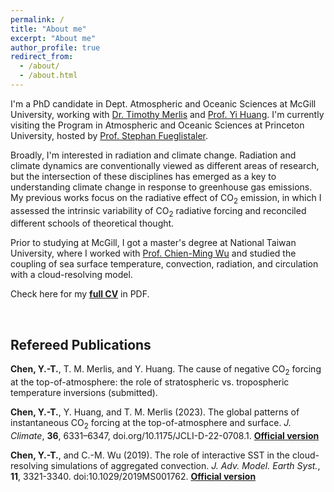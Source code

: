 ```yaml
---
permalink: /
title: "About me"
excerpt: "About me"
author_profile: true
redirect_from: 
  - /about/
  - /about.html
---
```


I'm a PhD candidate in Dept. Atmospheric and Oceanic Sciences at McGill University, working with [Dr. Timothy Merlis](https://timothymerlis.com/) and [Prof. Yi Huang](https://huanggroup.wordpress.com/). I'm currently visiting the Program in Atmospheric and Oceanic Sciences at Princeton University, hosted by [Prof. Stephan Fueglistaler](https://fueglistaler.princeton.edu/).

Broadly, I'm interested in radiation and climate change. Radiation and climate dynamics are conventionally viewed as different areas of research, but the intersection of these disciplines has emerged as a key to understanding climate change in response to greenhouse gas emissions. My previous works focus on the radiative effect of CO<sub>2</sub> emission, in which I assessed the intrinsic variability of CO<sub>2</sub> radiative forcing and reconciled different schools of theoretical thought.

Prior to studying at McGill, I got a master's degree at National Taiwan University, where I worked with [Prof. Chien-Ming Wu](http://lcdm.as.ntu.edu.tw/) and studied the coupling of sea surface temperature, convection, radiation, and circulation with a cloud-resolving model. 

Check here for my [**full CV**](https://github.com/ytingchen/ytingchen.github.io/blob/master/files/cv.pdf) in PDF.

<br/>

Refereed Publications
------
**Chen, Y.-T.**, T. M. Merlis, and Y. Huang. The cause of negative CO<sub>2</sub> forcing at the top-of-atmosphere: the role of stratospheric vs. tropospheric temperature inversions (submitted).

**Chen, Y.-T.**, Y. Huang, and T. M. Merlis (2023). The global patterns of instantaneous CO<sub>2</sub> forcing at the top-of-atmosphere and surface. *J. Climate*, **36**, 6331–6347, doi.org/10.1175/JCLI-D-22-0708.1.  [**Official version**](https://doi.org/10.1175/JCLI-D-22-0708.1)

**Chen, Y.-T.**, and C.-M. Wu (2019). The role of interactive SST in the cloud-resolving simulations of aggregated convection. *J. Adv. Model. Earth Syst.*, **11**, 3321-3340. doi:10.1029/2019MS001762.  [**Official version**](https://agupubs.onlinelibrary.wiley.com/doi/full/10.1029/2019MS001762)
